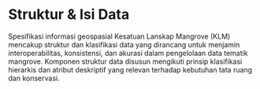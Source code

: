 # Struktur & Isi Data

Spesifikasi informasi geospasial Kesatuan Lanskap Mangrove (KLM) mencakup struktur dan klasifikasi data yang dirancang untuk menjamin interoperabilitas, konsistensi, dan akurasi dalam pengelolaan data tematik mangrove. Komponen struktur data disusun mengikuti prinsip klasifikasi hierarkis dan atribut deskriptif yang relevan terhadap kebutuhan tata ruang dan konservasi.
